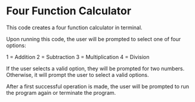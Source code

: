 # Four Function Calculator
This code creates a four function calculator in terminal.

Upon running this code, the user will be prompted to select one of four options: 

1 = Addition
2 = Subtraction
3 = Multiplication
4 = Division

If the user selects a valid option, they will be prompted for two numbers. Otherwise, it will prompt the user to select a valid options.

After a first successful operation is made, the user will be prompted to run the program again or terminate the program.
